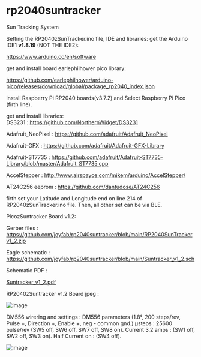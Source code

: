 # rp2040suntracker
Sun Tracking System

Setting the RP2040zSunTracker.ino file, IDE and libraries:
get the Arduino IDE1 **v1.8.19** (NOT THE IDE2):

https://www.arduino.cc/en/software

get and install board earlephilhower pico library:

https://github.com/earlephilhower/arduino-pico/releases/download/global/package_rp2040_index.json

install Raspberry Pi RP2040 boards(v3.7.2) and Select Raspberry Pi Pico (firth line).

get and install libraries:  
DS3231 : https://github.com/NorthernWidget/DS3231

Adafruit_NeoPixel : https://github.com/adafruit/Adafruit_NeoPixel

Adafruit-GFX : https://github.com/adafruit/Adafruit-GFX-Library

Adafruit-ST7735 : https://github.com/adafruit/Adafruit-ST7735-Library/blob/master/Adafruit_ST7735.cpp

AccelStepper : http://www.airspayce.com/mikem/arduino/AccelStepper/

AT24C256 eeprom : https://github.com/dantudose/AT24C256

firth set your Latitude and Longitude end on line 214 of RP2040zSunTracker.ino file.
Then, all other set can be via BLE.

PicozSuntracker Board v1.2:

Gerber files : https://github.com/joyfab/rp2040suntracker/blob/main/RP2040SunTrackerv1_2.zip

Eagle schematic : https://github.com/joyfab/rp2040suntracker/blob/main/Suntracker_v1_2.sch

Schematic PDF :

[Suntracker_v1_2.pdf](https://github.com/user-attachments/files/18523705/Suntracker_v1_2.pdf)

RP2040zSuntracker v1.2 Board jpeg :

![image](https://github.com/user-attachments/assets/3cad70b5-b918-4e9c-ba21-e61c066d7ed4)

DM556 wirering and settings :
DM556 parameters (1.8°, 200 steps/rev, Pulse +, Direction +, Enable +, neg - common gnd.)
µsteps : 25600 pulse/rev (SW5 off, SW6 off, SW7 off, SW8 on). 
Current 3.2 amps : (SW1 off, SW2 off, SW3 on). Half Current on : (SW4 off). 

![image](https://github.com/user-attachments/assets/cc5adb75-eb93-43c8-a2e7-4259ade92ec9)



